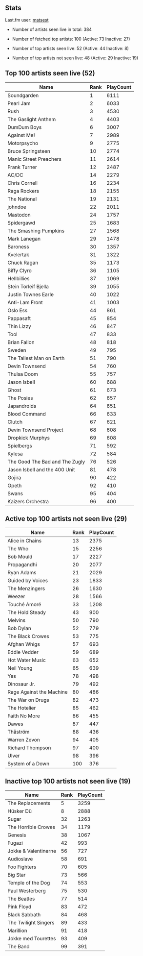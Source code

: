 ## Stats 


Last.fm user: [matsest](https://www.last.fm/user/matsest)

- Number of artists seen live in total: 384

- Number of fetched top artists: 100 (Active: 73 Inactive: 27)

- Number of top artists seen live: 52 (Active: 44 Inactive: 8)

- Number of top artists not seen live: 48 (Active: 29 Inactive: 19)

## Top 100 artists seen live (52)

Name                           | Rank | PlayCount
------------------------------ | ---- | ---------
Soundgarden                    | 1    | 6111     
Pearl Jam                      | 2    | 6033     
Rush                           | 3    | 4530     
The Gaslight Anthem            | 4    | 4403     
DumDum Boys                    | 6    | 3007     
Against Me!                    | 7    | 2989     
Motorpsycho                    | 9    | 2775     
Bruce Springsteen              | 10   | 2774     
Manic Street Preachers         | 11   | 2614     
Frank Turner                   | 12   | 2487     
AC/DC                          | 14   | 2279     
Chris Cornell                  | 16   | 2234     
Raga Rockers                   | 18   | 2155     
The National                   | 19   | 2131     
johndoe                        | 22   | 2011     
Mastodon                       | 24   | 1757     
Spidergawd                     | 25   | 1683     
The Smashing Pumpkins          | 27   | 1568     
Mark Lanegan                   | 29   | 1478     
Baroness                       | 30   | 1357     
Kvelertak                      | 31   | 1322     
Chuck Ragan                    | 35   | 1173     
Biffy Clyro                    | 36   | 1105     
Hellbillies                    | 37   | 1069     
Stein Torleif Bjella           | 39   | 1055     
Justin Townes Earle            | 40   | 1022     
Anti-Lam Front                 | 41   | 1003     
Oslo Ess                       | 44   | 861      
Pappasaft                      | 45   | 854      
Thin Lizzy                     | 46   | 847      
Tool                           | 47   | 833      
Brian Fallon                   | 48   | 818      
Sweden                         | 49   | 795      
The Tallest Man on Earth       | 51   | 790      
Devin Townsend                 | 54   | 760      
Thulsa Doom                    | 55   | 757      
Jason Isbell                   | 60   | 688      
Ghost                          | 61   | 673      
The Posies                     | 62   | 657      
Japandroids                    | 64   | 651      
Blood Command                  | 66   | 633      
Clutch                         | 67   | 621      
Devin Townsend Project         | 68   | 608      
Dropkick Murphys               | 69   | 608      
Spielbergs                     | 71   | 592      
Kylesa                         | 72   | 584      
The Good The Bad and The Zugly | 76   | 526      
Jason Isbell and the 400 Unit  | 81   | 478      
Gojira                         | 90   | 422      
Opeth                          | 92   | 410      
Swans                          | 95   | 404      
Kaizers Orchestra              | 96   | 400      

## Active top 100 artists not seen live (29)

Name                     | Rank | PlayCount
------------------------ | ---- | ---------
Alice in Chains          | 13   | 2375     
The Who                  | 15   | 2256     
Bob Mould                | 17   | 2227     
Propagandhi              | 20   | 2077     
Ryan Adams               | 21   | 2029     
Guided by Voices         | 23   | 1833     
The Menzingers           | 26   | 1630     
Weezer                   | 28   | 1566     
Touché Amoré             | 33   | 1208     
The Hold Steady          | 43   | 900      
Melvins                  | 50   | 790      
Bob Dylan                | 52   | 779      
The Black Crowes         | 53   | 775      
Afghan Whigs             | 57   | 693      
Eddie Vedder             | 59   | 689      
Hot Water Music          | 63   | 652      
Neil Young               | 65   | 639      
Yes                      | 78   | 498      
Dinosaur Jr.             | 79   | 492      
Rage Against the Machine | 80   | 486      
The War on Drugs         | 82   | 473      
The Hotelier             | 85   | 462      
Faith No More            | 86   | 455      
Dawes                    | 87   | 447      
Thåström                 | 88   | 436      
Warren Zevon             | 94   | 405      
Richard Thompson         | 97   | 400      
Ulver                    | 98   | 396      
System of a Down         | 100  | 376      

## Inactive top 100 artists not seen live (19)

Name                 | Rank | PlayCount
-------------------- | ---- | ---------
The Replacements     | 5    | 3259     
Hüsker Dü            | 8    | 2888     
Sugar                | 32   | 1263     
The Horrible Crowes  | 34   | 1179     
Genesis              | 38   | 1067     
Fugazi               | 42   | 993      
Jokke & Valentinerne | 56   | 727      
Audioslave           | 58   | 691      
Foo Fighters         | 70   | 605      
Big Star             | 73   | 566      
Temple of the Dog    | 74   | 553      
Paul Westerberg      | 75   | 530      
The Beatles          | 77   | 514      
Pink Floyd           | 83   | 472      
Black Sabbath        | 84   | 468      
The Twilight Singers | 89   | 433      
Marillion            | 91   | 418      
Jokke med Tourettes  | 93   | 409      
The Band             | 99   | 391      
